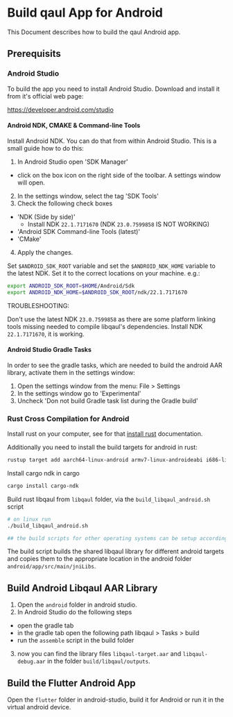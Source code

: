 # Build qaul App for Android

This Document describes how to build the qaul Android app.


## Prerequisits

### Android Studio

To build the app you need to install Android Studio.
Download and install it from it's official web page:

https://developer.android.com/studio


#### Android NDK, CMAKE & Command-line Tools

Install Android NDK. You can do that from within Android Studio.
This is a small guide how to do this:

1) In Android Studio open 'SDK Manager'
  * click on the box icon on the right side of the toolbar. A settings window will open.
2) In the settings window, select the tag 'SDK Tools'
3) Check the following check boxes
  * 'NDK (Side by side)'
    * Install NDK `22.1.7171670` (NDK `23.0.7599858` IS NOT WORKING)
  * 'Android SDK Command-line Tools (latest)'
  * 'CMake'
4) Apply the changes.


Set `$ANDROID_SDK_ROOT` variable and set the `$ANDROID_NDK_HOME` variable to the latest NDK.
Set it to the correct locations on your machine. e.g.:

```sh
export ANDROID_SDK_ROOT=$HOME/Android/Sdk
export ANDROID_NDK_HOME=$ANDROID_SDK_ROOT/ndk/22.1.7171670
```

TROUBLESHOOTING:

Don't use the latest NDK `23.0.7599858` as there are some platform linking tools missing
needed to compile libqaul's dependencies.
Install NDK `22.1.7171670`, it is working.


#### Android Studio Gradle Tasks

In order to see the gradle tasks, which are needed to 
build the android AAR library, activate them in the settings window:

1) Open the settings window from the menu: File > Settings 
2) In the settings window go to 'Experimental'
3) Uncheck 'Don not build Gradle task list during the Gradle build'


### Rust Cross Compilation for Android

Install rust on your computer, see for that [install rust](install-rust.md) documentation.

Additionally you need to install the build targets for android in rust:

```sh
rustup target add aarch64-linux-android armv7-linux-androideabi i686-linux-android x86_64-linux-android
```

Install cargo ndk in cargo

```sh
cargo install cargo-ndk
```

Build rust libqaul from `libqaul` folder, via the `build_libqaul_android.sh` script

```sh
# on linux run
./build_libqaul_android.sh

## the build scripts for other operating systems can be setup accordingly
```

The build script builds the shared libqaul library for different android 
targets and copies them to the appropriate location in the android folder 
`android/app/src/main/jniLibs`.


## Build Android Libqaul AAR Library

1) Open the `android` folder in android studio.
2) In Android Studio do the following steps
  * open the gradle tab
  * in the gradle tab open the following path libqaul > Tasks > build
  * run the `assemble` script in the build folder
3) now you can find the library files `libqaul-target.aar` and `libqaul-debug.aar`
   in the folder `build/libqaul/outputs`.


## Build the Flutter Android App

Open the `flutter` folder in android-studio, build it for Android or run 
it in the virtual android device.
